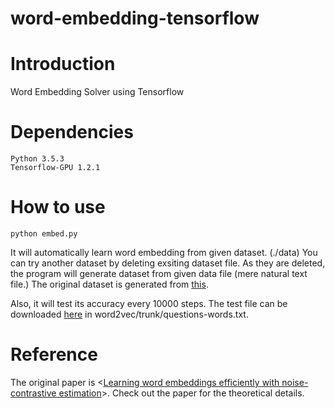 word-embedding-tensorflow
=============
# Introduction

Word Embedding Solver using Tensorflow

# Dependencies

	Python 3.5.3
	Tensorflow-GPU 1.2.1

# How to use

	python embed.py

It will automatically learn word embedding from given dataset. (./data) You can try another dataset by deleting exsiting dataset file. As they are deleted, the program will generate dataset from given data file (mere natural text file.) The original dataset is generated from [this][data].

Also, it will test its accuracy every 10000 steps. The test file can be downloaded [here][test] in word2vec/trunk/questions-words.txt.

# Reference

The original paper is <[Learning word embeddings efficiently with noise-contrastive estimation][paper]>. Check out the paper for the theoretical details.

[paper]: http://papers.nips.cc/paper/5165-learning-word-embeddings-efficiently-with-noise-contrastive-estimation.pdf
[data]: http://mattmahoney.net/dc/text8.zip
[test]: https://storage.googleapis.com/google-code-archive-source/v2/code.google.com/word2vec/source-archive.zip